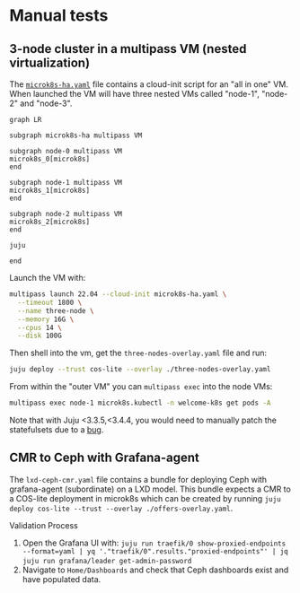 # Manual tests

## 3-node cluster in a multipass VM (nested virtualization)
The [`microk8s-ha.yaml`](microk8s-ha.yaml) file contains a cloud-init script
for an "all in one" VM. When launched the VM will have three nested VMs called
"node-1", "node-2" and "node-3".

```mermaid
graph LR

subgraph microk8s-ha multipass VM

subgraph node-0 multipass VM
microk8s_0[microk8s]
end

subgraph node-1 multipass VM
microk8s_1[microk8s]
end

subgraph node-2 multipass VM
microk8s_2[microk8s]
end

juju

end
```

Launch the VM with:
```bash
multipass launch 22.04 --cloud-init microk8s-ha.yaml \
  --timeout 1800 \
  --name three-node \
  --memory 16G \
  --cpus 14 \
  --disk 100G
```

Then shell into the vm, get the `three-nodes-overlay.yaml` file and run:
```bash
juju deploy --trust cos-lite --overlay ./three-nodes-overlay.yaml
```

From within the "outer VM" you can `multipass exec` into the node VMs:
```bash
multipass exec node-1 microk8s.kubectl -n welcome-k8s get pods -A
```

Note that with Juju <3.3.5,<3.4.4, you would need to manually patch the
statefulsets due to a [bug](https://bugs.launchpad.net/juju/+bug/2062934).

## CMR to Ceph with Grafana-agent
The `lxd-ceph-cmr.yaml` file contains a bundle for deploying Ceph with grafana-agent (subordinate) on a LXD model. This bundle expects a CMR to a COS-lite deployment in microk8s which can be created by running `juju deploy cos-lite --trust --overlay ./offers-overlay.yaml`.

Validation Process
1. Open the Grafana UI with:
`juju run traefik/0 show-proxied-endpoints --format=yaml | yq '."traefik/0".results."proxied-endpoints"' | jq`
`juju run grafana/leader get-admin-password`
2. Navigate to `Home/Dashboards` and check that Ceph dashboards exist and have populated data.